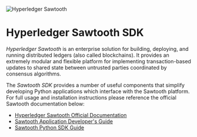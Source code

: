 ![Hyperledger Sawtooth](https://raw.githubusercontent.com/hyperledger/sawtooth-core/master/images/sawtooth_logo_light_blue-small.png)

# Hyperledger Sawtooth SDK

*Hyperledger Sawtooth* is an enterprise solution for building, deploying, and
running distributed ledgers (also called blockchains). It provides an
extremely modular and flexible platform for implementing transaction-based
updates to shared state between untrusted parties coordinated by consensus
algorithms.

The *Sawtooth SDK* provides a number of useful components that simplify
developing Python applications which interface with the Sawtooth platform.
For full usage and installation instructions please reference the
official Sawtooth documentation below:

  * [Hyperledger Sawtooth Official Documentation](https://sawtooth.hyperledger.org/docs/)
  * [Sawtooth Application Developer's Guide](https://sawtooth.hyperledger.org/docs/core/releases/latest/app_developers_guide.html)
  * [Sawtooth Python SDK Guide](https://sawtooth.hyperledger.org/docs/core/releases/latest/app_developers_guide/python_sdk.html)
